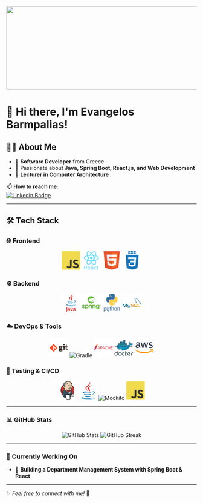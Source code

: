 <div align="center">
  <img src="https://media.istockphoto.com/id/1204740322/photo/cpu.jpg?s=612x612&w=0&k=20&c=DSjrMlrtuD42yC5XHtpoc2mqGEYEjk-B-JTDK4McTK8=" width="600" height="220"/>
</div>

# 👋 Hi there, I'm Evangelos Barmpalias!  

## 👨‍💻 About Me  
- 🔹 **Software Developer** from Greece  
- 🔹 Passionate about **Java, Spring Boot, React.js, and Web Development**  
- 🔹 **Lecturer in Computer Architecture**  

📫 **How to reach me**:  
[![Linkedin Badge](https://img.shields.io/badge/-vaggelisbarb-blue?style=flat&logo=Linkedin&logoColor=white)](https://www.linkedin.com/in/evangelos-barmpalias-488b3b18b/)  

---

## 🛠️ Tech Stack  

### **🌐 Frontend**  
<div align="center">
  <img src="https://github.com/devicons/devicon/blob/master/icons/javascript/javascript-original.svg" title="JavaScript" alt="JavaScript" width="50" height="50"/>
  <img src="https://github.com/devicons/devicon/blob/master/icons/react/react-original-wordmark.svg" title="React.js" alt="React.js" width="50" height="50"/>
  <img src="https://github.com/devicons/devicon/blob/master/icons/html5/html5-original.svg" title="HTML5" alt="HTML" width="50" height="50"/>
  <img src="https://github.com/devicons/devicon/blob/master/icons/css3/css3-plain-wordmark.svg" title="CSS3" alt="CSS" width="50" height="50"/>
</div>  

### **⚙️ Backend**  
<div align="center">
  <img src="https://github.com/devicons/devicon/blob/master/icons/java/java-original-wordmark.svg" title="Java" alt="Java" width="50" height="50"/>
  <img src="https://github.com/devicons/devicon/blob/master/icons/spring/spring-original-wordmark.svg" title="Spring Boot" alt="Spring Boot" width="50" height="50"/>
  <img src="https://github.com/devicons/devicon/blob/master/icons/python/python-original-wordmark.svg" title="Python" alt="Python" width="50" height="50"/>
  <img src="https://github.com/devicons/devicon/blob/master/icons/mysql/mysql-original-wordmark.svg" title="MySQL" alt="MySQL" width="50" height="50"/>
</div>  

### **☁️ DevOps & Tools**  
<div align="center">
  <img src="https://github.com/devicons/devicon/blob/master/icons/git/git-original-wordmark.svg" title="Git" alt="Git" width="50" height="50"/>
  <img src="https://cdn.jsdelivr.net/gh/devicons/devicon/icons/gradle/gradle-plain-wordmark.svg" title="Gradle" alt="Gradle" width="50" height="50"/>
  <img src="https://github.com/devicons/devicon/blob/master/icons/apache/apache-original-wordmark.svg" title="Maven" alt="Maven" width="50" height="50"/>
  <img src="https://github.com/devicons/devicon/blob/master/icons/docker/docker-original-wordmark.svg" title="Docker" alt="Docker" width="50" height="50"/>
  <img src="https://github.com/devicons/devicon/blob/master/icons/amazonwebservices/amazonwebservices-original-wordmark.svg" title="AWS" alt="AWS" width="50" height="50"/>

</div>  

### **🧪 Testing & CI/CD**  
<div align="center">
<img src="https://github.com/devicons/devicon/blob/master/icons/jenkins/jenkins-original.svg" title="Jenkins" alt="Jenkins" width="50" height="50"/>
  <img src="https://github.com/devicons/devicon/blob/master/icons/java/java-original.svg" title="JUnit" alt="JUnit" width="50" height="50"/>  
  <img src="https://avatars.githubusercontent.com/u/12827851?s=200&v=4" title="Mockito" alt="Mockito" width="50" height="50"/>  
  <img src="https://github.com/devicons/devicon/blob/master/icons/javascript/javascript-original.svg" title="Jasmine" alt="Jasmine" width="50" height="50"/>
</div>  

---

### 📊 **GitHub Stats**  
<div align="center">
  <img src="https://github-readme-stats.vercel.app/api?username=vaggelisbarb&show_icons=true&theme=tokyonight" alt="GitHub Stats"/>
  <img src="https://github-readme-streak-stats.herokuapp.com/?user=vaggelisbarb&theme=tokyonight" alt="GitHub Streak"/>
</div>  

---

### 🎯 **Currently Working On**  
- 🚀 **Building a Department Management System with Spring Boot & React**
  
---

✨ _Feel free to connect with me!_ 🚀  
